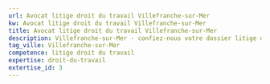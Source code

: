 ```yaml
---
url: Avocat litige droit du travail Villefranche-sur-Mer
kw: Avocat litige droit du travail Villefranche-sur-Mer
title: Avocat litige droit du travail Villefranche-sur-Mer
description: Villefranche-sur-Mer - confiez-nous votre dossier litige droit du travail
tag_ville: Villefranche-sur-Mer
competence: litige droit du travail
expertise: droit-du-travail
extertise_id: 3
---
```

